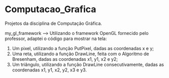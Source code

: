 # Computacao_Grafica
 Projetos da disciplina de Computação Gráfica.

my_gl_framework --> Utilizando o framework OpenGL fornecido pelo professor, adaptei o código para mostrar na tela:
1. Um pixel, utilizando a função PutPixel, dadas as coordenadas x e y;
2. Uma reta, utilizando a função DrawLine, feita com o Algoritmo de Bresenham, dadas as coordenadas x1, y1, x2 e y2;
3. Um triângulo, utilizando a função DrawLine consecutivamente, dadas as coordenadas x1, y1, x2, y2, x3 e y3.
